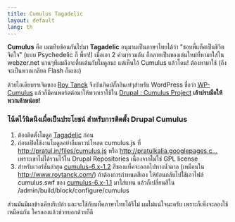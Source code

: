 ```yaml
---
title: Cumulus Tagadelic
layout: default
lang: th
---
```


<p><strong>Cumulus</strong> คือ เมฆทึบซ้อนกันไปมา <strong>Tagadelic</strong> อนุมานเป็นภาษาไทยได้ว่า "ชอบพี้แท็คเป็นชีวิตจิตใจ" (แบบ Psychedelic ก็ พี้ยา!) เมื่อเอา 2 คำมารวมกัน ก็กลายเป็นของเล่นใหม่ที่หามาใส่ใน webzer.net นานๆทีผมถึงจะตื่นเต้นกับโมดูลนะ แต่เห็นไอ้ Cumulus แล้วโดน! ต้องหามาใช้ (ถึงจะเป็นพวกเกลียด Flash ก็เถอะ)
</p>
<p>ด้วยไอเดียบรรเจิดของ <a href="http://www.roytanck.com/">Roy Tanck</a> จึงบังเกิดปลั๊กอินเท่ๆสำหรับ WordPress ชื่อว่า <a href="http://wordpress.org/extend/plugins/wp-cumulus/">WP-Cumulus</a> แล้วก็มีคนพอร์ตต่อมาให้พวกเราใช้ใน <a href="http://drupal.org/project/cumulus">Drupal : Cumulus Project</a> <strong>เอ้าปรบมือให้พวกเค้าหน่อย!</strong></p>
<!--break--><h3>โน้ตไว้นิดนึงเผื่อเป็นประโยชน์ สำหรับการติดตั้ง Drupal Cumulus</h3>
<ol><li>ต้องติดตั้งโมดูล <a href="http://drupal.org/project/tagadelic">Tagadelic</a> ก่อน</li>
<li>ก่อนเปิดใช้งานโมดูลอย่าลืมดาวน์โหลด cumulus.js ที่ <a href="http://pratul.in/files/cumulus.js">http://pratul.in/files/cumulus.js</a> หรือ <a href="http://pratulkalia.googlepages.com/cumulus.js">http://pratulkalia.googlepages.c...</a> เพราะเขาไม่ได้รวมไว้ใน Drupal Repositories เนื่องจากไม่ใช่ GPL license</li>
<li>สำหรับเวอร์ชั่นล่าสุด <a href="http://ftp.drupal.org/files/projects/cumulus-6.x-1.2.tar.gz">cumulus-6.x-1.2</a> สีของแท็คจะออกไปทางน้ำตาล (เหมือนใน <a href="http://www.roytanck.com/">http://www.roytanck.com/</a>) ถ้าต้องการกำหนดสีเอง ให้ย้อนกลับไปใช้เอาไฟล์ cumulus.swf ของ <a href="http://ftp.drupal.org/files/projects/cumulus-6.x-1.1.tar.gz">cumulus-6.x-1.1</a> มาใส่แทน แล้วก็เปลี่ยนสีใน /admin/build/block/configure/cumulus</li>
</ol><p>ส่วนมันมีผลข้างเคียงรึเปล่า และจะใช้กับแท็คภาษาไทยได้รึไม่ ผมไม่แน่ใจนะครับ เพราะก็เพิ่งจะลองใช้เหมือนกัน ใครลองแล้วช่วยบอกด้วยก็ดี</p>

